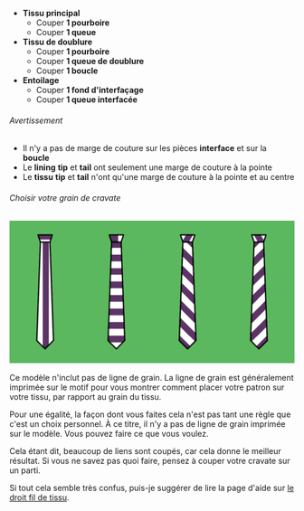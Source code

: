 *   **Tissu principal**
    *   Couper **1 pourboire**
    *   Couper **1 queue**
*   **Tissu de doublure**
    *   Couper **1 pourboire**
    *   Couper **1 queue de doublure**
    *   Couper **1 boucle**
*   **Entoilage**
    *   Couper **1 fond d'interfaçage**
    *   Couper **1 queue interfacée**

<Warning>

###### Avertissement

*   Il n'y a pas de marge de couture sur les pièces **interface** et sur la **boucle**
*   Le **lining** **tip** et **tail** ont seulement une marge de couture à la pointe
*   Le **tissu** **tip** et **tail** n'ont qu'une marge de couture à la pointe et au centre

</Warning>

<Tip>

###### Choisir votre grain de cravate

![Un tissu, différents grains, différents liens. Ne vous inquiétez pas des règles, faites ce que vous aimez](tie-grain.png)

Ce modèle n'inclut pas de ligne de grain. La ligne de grain est généralement imprimée sur le motif pour vous montrer comment placer votre patron sur votre tissu, par rapport au grain du tissu.

Pour une égalité, la façon dont vous faites cela n'est pas tant une règle que c'est un choix personnel. À ce titre, il n'y a pas de ligne de grain imprimée sur le modèle. Vous pouvez faire ce que vous voulez.

Cela étant dit, beaucoup de liens sont coupés, car cela donne le meilleur résultat. Si vous ne savez pas quoi faire, pensez à couper votre cravate sur un parti.

Si tout cela semble très confus, puis-je suggérer de lire la page d'aide sur [le droit fil de tissu](/docs/sewing/fabric-grain).

</Tip>
